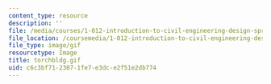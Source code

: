 ```yaml
---
content_type: resource
description: ''
file: /media/courses/1-012-introduction-to-civil-engineering-design-spring-2002/c6c3bf7123071fe7e3dce2f51e2db774_torchbldg.gif
file_location: /coursemedia/1-012-introduction-to-civil-engineering-design-spring-2002/c6c3bf7123071fe7e3dce2f51e2db774_torchbldg.gif
file_type: image/gif
resourcetype: Image
title: torchbldg.gif
uid: c6c3bf71-2307-1fe7-e3dc-e2f51e2db774
---
```

